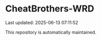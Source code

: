 # CheatBrothers-WRD

Last updated: 2025-06-13 07:11:52

This repository is automatically maintained.
